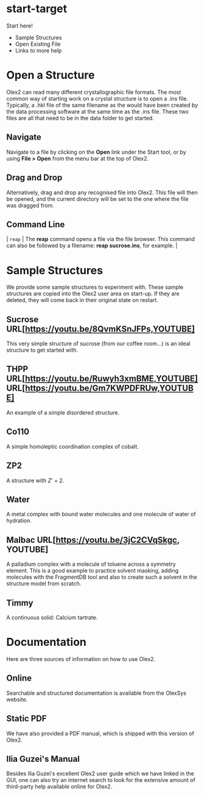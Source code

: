 # start-target
Start here!
- Sample Structures
- Open Existing File
- Links to more help


# Open a Structure
Olex2 can read many different crystallographic file formats. The most common way of starting work on a crystal structure is to open a .ins file. Typically, a .hkl file of the same filename as the would have been created by the data processing software at the same time as the .ins file. These two files are all that need to be in the data folder to get started.

## Navigate
Navigate to a file by clicking on the **Open** link under the Start tool, or by using **File > Open** from the menu bar at the top of Olex2.

## Drag and Drop
Alternatively, drag and drop any recognised file into Olex2. This file will then be opened, and the current directory will be set to the one where the file was dragged from.

## Command Line

| `reap` | The **reap** command opens a file via the file browser. This command can also be followed by a filename: **reap sucrose.ins**, for example. |


# Sample Structures
We provide some sample structures to experiment with. These sample structures are copied into the Olex2 user area on start-up. If they are deleted, they will come back in their original state on restart.

## Sucrose URL[https://youtu.be/8QvmKSnJFPs,YOUTUBE]
This very simple structure of sucrose (from our coffee room...) is an ideal structure to get started with.

## THPP URL[https://youtu.be/Ruwyh3xmBME,YOUTUBE] URL[https://youtu.be/Gm7KWPDFRUw,YOUTUBE]
An example of a simple disordered structure.

## Co110
A simple homoleptic coordination complex of cobalt.

## ZP2
A structure with *Z*' = 2.

## Water
A metal complex with bound water molecules and one molecule of water of hydration.

## Malbac URL[https://youtu.be/3jC2CVqSkgc, YOUTUBE]
A palladium complex with a molecule of toluene across a symmetry element. This is a good example to practice solvent masking, adding molecules with the FragmentDB tool and also to create such a solvent in the structure model from scratch.

## Timmy
A continuous solid: Calcium tartrate.


# Documentation
Here are three sources of information on how to use Olex2.

## Online
Searchable and structured documentation is available from the OlexSys website.

## Static PDF
We have also provided a PDF manual, which is shipped with this version of Olex2.

## Ilia Guzei's Manual
Besides Ilia Guzei's excellent Olex2 user guide which we have linked in the GUI, one can also try an internet search to look for the extensive amount of third-party help available online for Olex2.
